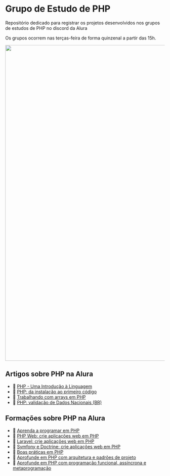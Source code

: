 # Grupo de Estudo de PHP
Repositório dedicado para registrar os projetos desenvolvidos nos grupos de estudos de PHP no discord da Alura

Os grupos ocorrem nas terças-feira de forma quinzenal a partir das 15h.

<div align="center" >
  <img src="https://github.com/vinelouzada/grupo-de-estudo-php/assets/56182156/b0bfa7ae-1bf6-47ca-b190-1be26a6c6d64" style="width:1000px;" >
</div>


## Artigos sobre PHP na Alura

* 🐘 [PHP - Uma Introdução à Linguagem](https://www.alura.com.br/artigos/php-uma-introducao-linguagem)
* 🐘 [PHP: da instalação ao primeiro código](https://www.alura.com.br/artigos/php-instalacao-primeiro-codigo)
* 🐘 [Trabalhando com arrays em PHP](https://www.alura.com.br/artigos/trabalhando-com-arrays-em-php)
* 🐘 [PHP: validação de Dados Nacionais (BR)](https://www.alura.com.br/artigos/php-validacao-dados-nacionais-br)

## Formações sobre PHP na Alura

* 🐘 [Aprenda a programar em PHP](https://cursos.alura.com.br/formacao-linguagem-php)
* 🐘 [PHP Web: crie aplicações web em PHP](https://cursos.alura.com.br/formacao-php-web)
* 🐘 [Laravel: crie aplicações web em PHP](https://cursos.alura.com.br/formacao-laravel)
* 🐘 [Symfony e Doctrine: crie aplicações web em PHP](https://cursos.alura.com.br/formacao-symfony-e-doctrine)
* 🐘 [Boas práticas em PHP](https://cursos.alura.com.br/formacao-boas-praticas-php)
* 🐘 [Aprofunde em PHP com arquitetura e padrões de projeto](https://cursos.alura.com.br/formacao-arquiteto-php)
* 🐘 [Aprofunde em PHP com programação funcional, assíncrona e metaprogramação](https://cursos.alura.com.br/formacao-php-programacao-funcional-assincrona-metaprogramacao)
